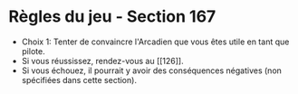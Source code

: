 # Règles du jeu - Section 167

- Choix 1: Tenter de convaincre l'Arcadien que vous êtes utile en tant que pilote.
- Si vous réussissez, rendez-vous au [[126]].
- Si vous échouez, il pourrait y avoir des conséquences négatives (non spécifiées dans cette section).